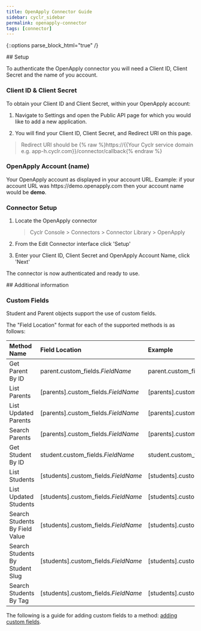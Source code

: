 ```yaml
---
title: OpenApply Connector Guide
sidebar: cyclr_sidebar
permalink: openapply-connector
tags: [connector]
---
```

{::options parse_block_html="true" /}
<section class="card">
## Setup

To authenticate the OpenApply connector you will need a Client ID, Client Secret and the name of you account.

### Client ID & Client Secret

To obtain your Client ID and Client Secret, within your OpenApply account:

1. Navigate to Settings and open the Public API page for which you would like to add a new application.

2. You will find your Client ID, Client Secret, and Redirect URI on this page.

> Redirect URI should be {% raw %}https://{{Your Cyclr service domain e.g. app-h.cyclr.com}}/connector/callback{% endraw %}

### OpenApply Account (name)

Your OpenApply account as displayed in your account URL. Example: if your account URL was https://<span>demo.openapply.</span>com then your account name would be **demo**.

### Connector Setup

1. Locate the OpenApply connector

   > Cyclr Console > Connectors > Connector Library > OpenApply

2. From the Edit Connector interface click 'Setup'

3. Enter your Client ID, Client Secret and OpenApply Account Name, click 'Next'

The connector is now authenticated and ready to use.


</section>
<section class="card">
## Additional information

### Custom Fields

Student and Parent objects support the use of custom fields.

The "Field Location" format for each of the supported methods is as follows:

| Method Name                     | Field Location                              | Example                            |
| :------------------------------ | :------------------------------------------ | :--------------------------------- |
| Get Parent By ID                | parent.custom_fields.<em>FieldName</em>     | parent.custom_fields.eyeColour     |
| List Parents                    | [parents].custom_fields.<em>FieldName</em>  | [parents].custom_fields.eyeColour  |
| List Updated Parents            | [parents].custom_fields.<em>FieldName</em>  | [parents].custom_fields.eyeColour  |
| Search Parents                  | [parents].custom_fields.<em>FieldName</em>  | [parents].custom_fields.eyeColour  |
| Get Student By ID               | student.custom_fields.<em>FieldName</em>    | student.custom_fields.eyeColour    |
| List Students                   | [students].custom_fields.<em>FieldName</em> | [students].custom_fields.eyeColour |
| List Updated Students           | [students].custom_fields.<em>FieldName</em> | [students].custom_fields.eyeColour |
| Search Students By Field Value  | [students].custom_fields.<em>FieldName</em> | [students].custom_fields.eyeColour |
| Search Students By Student Slug | [students].custom_fields.<em>FieldName</em> | [students].custom_fields.eyeColour |
| Search Students By Tag          | [students].custom_fields.<em>FieldName</em> | [students].custom_fields.eyeColour |

The following is a guide for adding custom fields to a method: [adding custom fields](https://docs.cyclr.com/adding-custom-fields).

</section>
